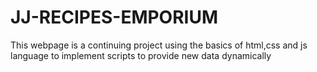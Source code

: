 # JJ-RECIPES-EMPORIUM
 This webpage is a continuing project using the basics of html,css and js language to implement scripts to provide new data dynamically
